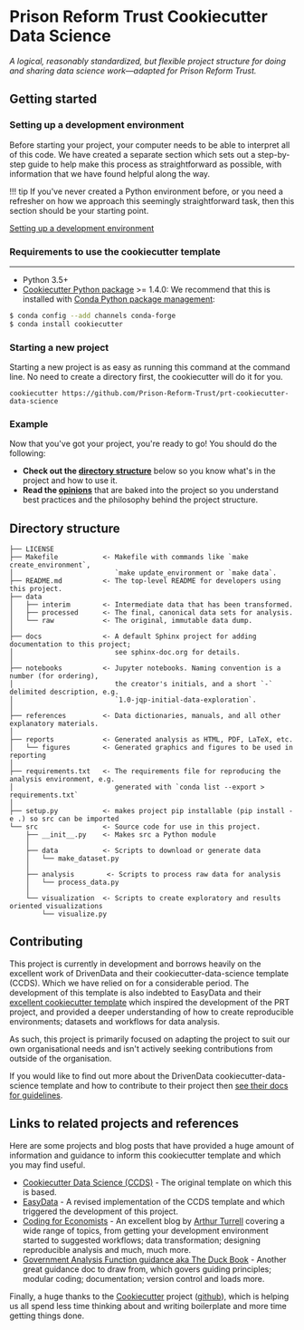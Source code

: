 # Prison Reform Trust Cookiecutter Data Science

_A logical, reasonably standardized, but flexible project structure for doing and sharing data science work—adapted for Prison Reform Trust._

## Getting started

### Setting up a development environment

Before starting your project, your computer needs to be able to interpret all of this code. We have created a separate section which sets out a step-by-step guide to help make this process as straightforward as possible, with information that we have found helpful along the way.

!!! tip
    If you've never created a Python environment before, or you need a refresher on how we approach this seemingly straightforward task, then this section should be your starting point.

[Setting up a development environment](setting-up-a-development-environment.md)

### Requirements to use the cookiecutter template
-----------
 - Python 3.5+
 - [Cookiecutter Python package](http://cookiecutter.readthedocs.org/en/latest/installation.html) >= 1.4.0: We recommend that this is installed with [Conda Python package management](https://docs.conda.io/projects/conda/en/latest/index.html):

``` bash
$ conda config --add channels conda-forge
$ conda install cookiecutter
```

### Starting a new project

Starting a new project is as easy as running this command at the command line. No need to create a directory first, the cookiecutter will do it for you.

```nohighlight
cookiecutter https://github.com/Prison-Reform-Trust/prt-cookiecutter-data-science
```

### Example

Now that you've got your project, you're ready to go! You should do the following:

 - **Check out the [directory structure](#directory-structure)** below so you know what's in the project and how to use it.
 - **Read the [opinions](opinions.md)** that are baked into the project so you understand best practices and the philosophy behind the project structure.
 <!-- - **Read the [using the template](using-the-template.md) guide** to understand how to get started on a project that uses the template. -->


## Directory structure

```nohighlight
├── LICENSE
├── Makefile           <- Makefile with commands like `make create_environment`, 
│                         `make update_environment or `make data`.
├── README.md          <- The top-level README for developers using this project.
├── data
│   ├── interim        <- Intermediate data that has been transformed.
│   ├── processed      <- The final, canonical data sets for analysis.
│   └── raw            <- The original, immutable data dump.
│
├── docs               <- A default Sphinx project for adding documentation to this project; 
│                         see sphinx-doc.org for details.
│
├── notebooks          <- Jupyter notebooks. Naming convention is a number (for ordering),
│                         the creator's initials, and a short `-` delimited description, e.g.
│                         `1.0-jqp-initial-data-exploration`.
│
├── references         <- Data dictionaries, manuals, and all other explanatory materials.
│
├── reports            <- Generated analysis as HTML, PDF, LaTeX, etc.
│   └── figures        <- Generated graphics and figures to be used in reporting
│
├── requirements.txt   <- The requirements file for reproducing the analysis environment, e.g.
│                         generated with `conda list --export > requirements.txt`
│
├── setup.py           <- makes project pip installable (pip install -e .) so src can be imported
└── src                <- Source code for use in this project.
    ├── __init__.py    <- Makes src a Python module
    │
    ├── data           <- Scripts to download or generate data
    │   └── make_dataset.py
    │
    ├── analysis        <- Scripts to process raw data for analysis
    │   └── process_data.py
    │
    └── visualization  <- Scripts to create exploratory and results oriented visualizations
        └── visualize.py
```


## Contributing

This project is currently in development and borrows heavily on the excellent work of DrivenData and their cookiecutter-data-science template (CCDS). Which we have relied on for a considerable period. The development of this template is also indebted to EasyData and their [excellent cookiecutter template](https://github.com/hackalog/easydata) which inspired the development of the PRT project, and provided a deeper understanding of how to create reproducible environments; datasets and workflows for data analysis.

As such, this project is primarily focused on adapting the project to suit our own organisational needs and isn't actively seeking contributions from outside of the organisation.

If you would like to find out more about the DrivenData cookiecutter-data-science template and how to contribute to their project then [see their docs for guidelines](https://drivendata.github.io/cookiecutter-data-science/#contributing).


## Links to related projects and references

Here are some projects and blog posts that have provided a huge amount of information and guidance to inform this cookiecutter template and which you may find useful.

 - [Cookiecutter Data Science (CCDS)](https://drivendata.github.io/cookiecutter-data-science/) - The original template on which this is based.
 - [EasyData](https://github.com/hackalog/easydata/wiki) - A revised implementation of the CCDS template and which triggered the development of this project.
 - [Coding for Economists](https://aeturrell.github.io/coding-for-economists) - An excellent blog by [Arthur Turrell](https://aeturrell.com/) covering a wide range of topics, from getting your development environment started to suggested workflows; data transformation; designing reproducible analysis and much, much more.
 - [Government Analysis Function guidance aka The Duck Book](https://best-practice-and-impact.github.io/qa-of-code-guidance/intro.html) - Another great guidance doc to draw from, which govers guiding principles; modular coding; documentation; version control and loads more.

Finally, a huge thanks to the [Cookiecutter](https://cookiecutter.readthedocs.org/en/latest/) project ([github](https://github.com/audreyr/cookiecutter)), which is helping us all spend less time thinking about and writing boilerplate and more time getting things done.
